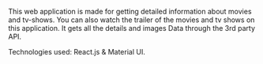This web application is made for getting detailed information about movies and tv-shows. You can also watch the trailer of the movies and tv shows on this application. It gets all the details and images Data through the 3rd party API.

Technologies used: React.js & Material UI. 
